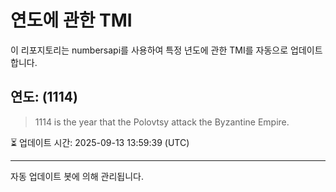 
# 연도에 관한 TMI

이 리포지토리는 numbersapi를 사용하여 특정 년도에 관한 TMI를 자동으로 업데이트합니다.

## 연도: (1114)
> 1114 is the year that the Polovtsy attack the Byzantine Empire.

⏳ 업데이트 시간: 2025-09-13 13:59:39 (UTC)

---
자동 업데이트 봇에 의해 관리됩니다.
